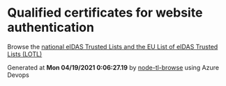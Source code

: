 # Qualified certificates for website authentication 
 Browse the [national eIDAS Trusted Lists and the EU List of eIDAS Trusted Lists (LOTL)](https://webgate.ec.europa.eu/tl-browser/#/) 
 
 
Generated at **Mon 04/19/2021  0:06:27.19** by [node-tl-browse](https://github.com/ymedlop/node-tl-browser) using Azure Devops 
